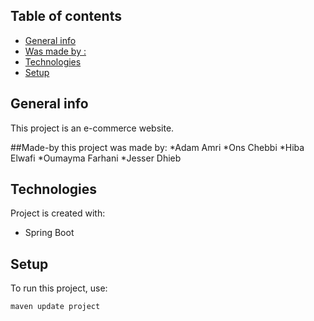 ## Table of contents
* [General info](#general-info)
* [Was made by :](#Made-by)
* [Technologies](#technologies)
* [Setup](#setup)

## General info
This project is an e-commerce website.

##Made-by
this project was made by:
*Adam Amri
*Ons Chebbi
*Hiba Elwafi
*Oumayma Farhani
*Jesser Dhieb

	
## Technologies
Project is created with:
* Spring Boot

	
## Setup
To run this project, use:

```
maven update project 
```
